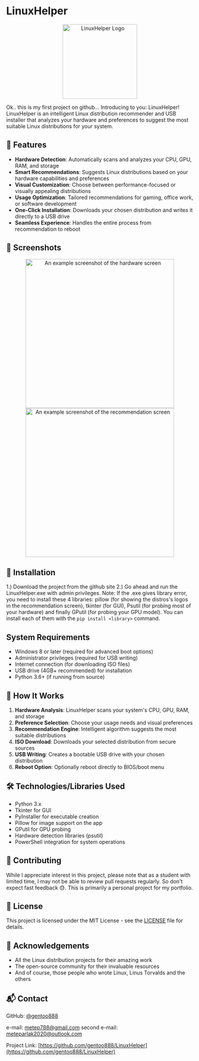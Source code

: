 # LinuxHelper

<p align="center">
  <img src="screenshots/logo.png" alt="LinuxHelper Logo" width="200"/>
</p>

Ok.. this is my first project on github... Introducing to you: LinuxHelper! LinuxHelper is an intelligent Linux distribution recommender and USB installer that analyzes your hardware and preferences to suggest the most suitable Linux distributions for your system.

## 🌟 Features

- **Hardware Detection**: Automatically scans and analyzes your CPU, GPU, RAM, and storage
- **Smart Recommendations**: Suggests Linux distributions based on your hardware capabilities and preferences
- **Visual Customization**: Choose between performance-focused or visually appealing distributions
- **Usage Optimization**: Tailored recommendations for gaming, office work, or software development
- **One-Click Installation**: Downloads your chosen distribution and writes it directly to a USB drive
- **Seamless Experience**: Handles the entire process from recommendation to reboot

## 📸 Screenshots

<p align="center">
  <img src="screenshots/hardware_scan.png" alt="An example screenshot of the hardware screen" width="400"/>
  <img src="screenshots/recommendations.png" alt="An example screenshot of the recommendation screen" width="400"/>
</p>

## 🚀 Installation

1.) Download the project from the github site
2.) Go ahead and run the LinuxHelper.exe with admin privileges.
Note: If the .exe gives library error, you need to install these 4 libraries: pillow (for showing the distros's logos in the recommendation screen), tkinter (for GUI), Psutil (for probing most of your hardware) and finally GPutil (for probing your GPU model). You can install each of them with the `pip install <library>` command.

## System Requirements
- Windows 8 or later (required for advanced boot options)
- Administrator privileges (required for USB writing)
- Internet connection (for downloading ISO files)
- USB drive (4GB+ recommended) for installation
- Python 3.6+ (if running from source)


## 🔧 How It Works

1. **Hardware Analysis**: LinuxHelper scans your system's CPU, GPU, RAM, and storage
2. **Preference Selection**: Choose your usage needs and visual preferences
3. **Recommendation Engine**: Intelligent algorithm suggests the most suitable distributions
4. **ISO Download**: Downloads your selected distribution from secure sources
5. **USB Writing**: Creates a bootable USB drive with your chosen distribution
6. **Reboot Option**: Optionally reboot directly to BIOS/boot menu

## 🛠️ Technologies/Libraries Used

- Python 3.x
- Tkinter for GUI
- PyInstaller for executable creation
- Pillow for image support on the app
- GPutil for GPU probing
- Hardware detection libraries (psutil)
- PowerShell integration for system operations

## 🤝 Contributing

While I appreciate interest in this project, please note that as a student with limited time, I may not be able to review pull requests regularly. So don't expect fast feedback 😓. This is primarily a personal project for my portfolio.

## 📝 License

This project is licensed under the MIT License - see the [LICENSE](LICENSE) file for details.

## 🙏 Acknowledgements

- All the Linux distribution projects for their amazing work
- The open-source community for their invaluable resources
- And of course, those people who wrote Linux, Linus Torvalds and the others

## 📬 Contact

GitHub: [@gentoo888](https://github.com/gentoo888)

e-mail: metep788@gmail.com
second e-mail: meteparlak2020@outlook.com

Project Link: [https://github.com/gentoo888/LinuxHelper](https://github.com/gentoo888/LinuxHelper)
